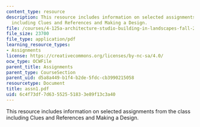 ```yaml
---
content_type: resource
description: This resource includes information on selected assignments from the class
  including Clues and References and Making a Design.
file: /courses/4-125a-architecture-studio-building-in-landscapes-fall-2005/6c4f73df7d63552551833e89f13c3a40_assn1.pdf
file_size: 23700
file_type: application/pdf
learning_resource_types:
- Assignments
license: https://creativecommons.org/licenses/by-nc-sa/4.0/
ocw_type: OCWFile
parent_title: Assignments
parent_type: CourseSection
parent_uid: d5a8a449-b1f4-b2de-5fdc-cb3990215058
resourcetype: Document
title: assn1.pdf
uid: 6c4f73df-7d63-5525-5183-3e89f13c3a40
---
```

This resource includes information on selected assignments from the class including Clues and References and Making a Design.